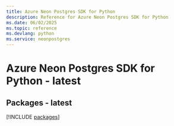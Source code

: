 ```yaml
---
title: Azure Neon Postgres SDK for Python
description: Reference for Azure Neon Postgres SDK for Python
ms.date: 06/02/2025
ms.topic: reference
ms.devlang: python
ms.service: neonpostgres
---
```

# Azure Neon Postgres SDK for Python - latest
## Packages - latest
[!INCLUDE [packages](neon-postgres-index.md)]